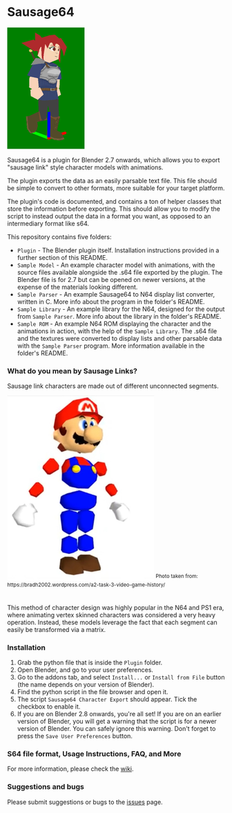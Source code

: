 # Sausage64

<img src=".github/Catherine.gif" width="179" height="281"/>

Sausage64 is a plugin for Blender 2.7 onwards, which allows you to export "sausage link" style character models with animations. 

The plugin exports the data as an easily parsable text file. This file should be simple to convert to other formats, more suitable for your target platform. 

The plugin's code is documented, and contains a ton of helper classes that store the information before exporting. This should allow you to modify the script to instead output the data in a format you want, as opposed to an intermediary format like s64.

This repository contains five folders:
* `Plugin` - The Blender plugin itself. Installation instructions provided in a further section of this README. 
* `Sample Model` - An example character model with animations, with the source files available alongside the .s64 file exported by the plugin. The Blender file is for 2.7 but can be opened on newer versions, at the expense of the materials looking different. 
* `Sample Parser` - An example Sausage64 to N64 display list converter, written in C. More info about the program in the folder's README. 
* `Sample Library` - An example library for the N64, designed for the output from `Sample Parser`. More info about the library in the folder's README. 
* `Sample ROM` - An example N64 ROM displaying the character and the animations in action, with the help of the `Sample Library`. The .s64 file and the textures were converted to display lists and other parsable data with the `Sample Parser` program. More information available in the folder's README. 

### What do you mean by Sausage Links?
Sausage link characters are made out of different unconnected segments. 

<img src=".github/mario.jpeg" width="340" height="428"/>
<sup>Photo taken from: https://bradh2002.wordpress.com/a2-task-3-video-game-history/</sup>
</br></br>

This method of character design was highly popular in the N64 and PS1 era, where animating vertex skinned characters was considered a very heavy operation. Instead, these models leverage the fact that each segment can easily be transformed via a matrix.

### Installation 
1. Grab the python file that is inside the `Plugin` folder.
2. Open Blender, and go to your user preferences.
3. Go to the addons tab, and select `Install...` or `Install from File` button (the name depends on your version of Blender).
4. Find the python script in the file browser and open it. 
5. The script `Sausage64 Character Export` should appear. Tick the checkbox to enable it. 
6. If you are on Blender 2.8 onwards, you're all set! If you are on an earlier version of Blender, you will get a warning that the script is for a newer version of Blender. You can safely ignore this warning. Don't forget to press the `Save User Preferences` button. 

### S64 file format, Usage Instructions, FAQ, and More
For more information, please check the [wiki](../../wiki).

### Suggestions and bugs
Please submit suggestions or bugs to the [issues](issues) page.